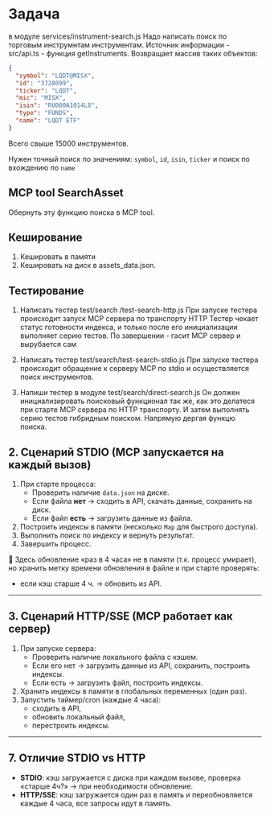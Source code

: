 # Задача

в модуле services/instrument-search.js
Надо написать поиск по торговым инструмнтам инструментам.
Источник информации - src/api.ts - функция getInstruments.
Возвращает массив таких объектов:
```json
{
  "symbol": "LQDT@MISX",
  "id": "3728099",
  "ticker": "LQDT",
  "mic": "MISX",
  "isin": "RU000A1014L8",
  "type": "FUNDS",
  "name": "LQDT ETF"
}
```
Всего свыше 15000 инструментов.

Нужен точный поиск по значениям: `symbol`, `id`, `isin`, `ticker`
и поиск по вхождению по `name`


## MCP tool SearchAsset
Обернуть эту функцию поиска в MCP tool.


## Кеширование 
1) Кешировать в памяти 
2) Кешировать на диск в assets_data.json.


## Тестирование

1) Написать тестер test/search /test-search-http.js
При запуске тестера происходит запуск MCP сервера по транспорту HTTP
Тестер чекает статус готовности индекса, и только после его инициализации выполняет серию тестов. 
По завершении - гасит MCP сервер и вырубается сам

2) Написать тестер test/search/test-search-stdio.js
При запуске тестера происходит обращение к серверу MCP по stdio и осуществляется поиск инструментов.

3) Напиши тестер в модуле test/search/direct-search.js
   Он должен инициализировать поисковый функционал так же, как это делатеся при старте MCP сервера по HTTP транспорту. И затем выполнять серию тестов гибридным поиском.
   Напрямую дергая функцю поиска.



## 2. Сценарий STDIO (MCP запускается на каждый вызов)
1. При старте процесса:
   - Проверить наличие `data.json` на диске.
   - Если файла **нет** → сходить в API, скачать данные, сохранить на диск.
   - Если файл **есть** → загрузить данные из файла.
2. Построить индексы в памяти (несколько `Map` для быстрого доступа).
3. Выполнить поиск по индексу и вернуть результат.
4. Завершить процесс.

📌 Здесь обновление «раз в 4 часа» не в памяти (т.к. процесс умирает), но хранить метку времени обновления в файле и при старте проверять:
- если кэш старше 4 ч. → обновить из API.

---

## 3. Сценарий HTTP/SSE (MCP работает как сервер)
1. При запуске сервера:
   - Проверить наличие локального файла с кэшем.
   - Если его нет → загрузить данные из API, сохранить, построить индексы.
   - Если есть → загрузить файл, построить индексы.
2. Хранить индексы в памяти в глобальных переменных (один раз).
3. Запустить таймер/cron (каждые 4 часа):
   - сходить в API,
   - обновить локальный файл,
   - перестроить индексы.  

---


## 7. Отличие STDIO vs HTTP
- **STDIO**: кэш загружается с диска при каждом вызове, проверка «старше 4ч?» → при необходимости обновление.
- **HTTP/SSE**: кэш загружается один раз в память и переобновляется каждые 4 часа, все запросы идут в память.  
